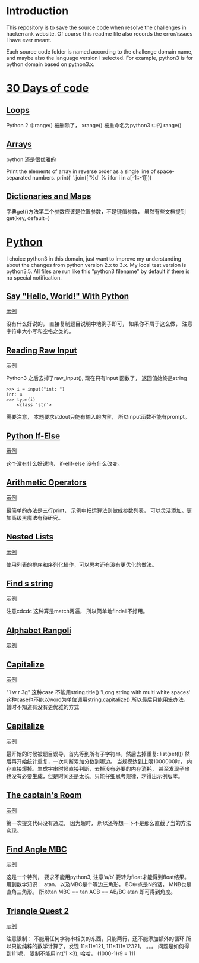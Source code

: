 # Introduction

This repository is to save the source code when resolve the challenges in hackerrank website.
Of course this readme file also records the error/issues I have ever meant.

Each source code folder is named according to the challenge domain name, and maybe also the
language version I selected. For example, python3 is for python domain based on python3.x.


# [30 Days of code](https://www.hackerrank.com/domains/tutorials/30-days-of-code)

## [Loops](https://www.hackerrank.com/challenges/30-loops)

Python 2 中range() 被删除了， xrange() 被重命名为python3 中的 range()


## [Arrays](https://www.hackerrank.com/challenges/30-arrays)

python 还是很优雅的

Print the elements of array in reverse order as a single line of space-separated numbers.
print(' '.join(['%d' % i for i in a[-1::-1]]))


## [Dictionaries and Maps](https://www.hackerrank.com/challenges/30-dictionaries-and-maps)

字典get()方法第二个参数应该是位置参数，不是键值参数， 虽然有些文档提到get(key, default=<default>)


# [Python](https://www.hackerrank.com/domains/python)

I choice python3 in this domain, just want to improve my understanding about the changes
from python version 2.x to 3.x. My local test version is python3.5. All files are run
like this "python3 filename" by default if there is no special notification.


## [Say "Hello, World!" With Python](https://www.hackerrank.com/challenges/py-hello-world)

[示例](https://github.com/hoxm/hackerrankChallenge/blob/master/python3/helloworld.py)

没有什么好说的， 直接复制题目说明中地例子即可， 如果你不屑于这么做， 注意字符串大小写和空格之类的。

## [Reading Raw Input](https://www.hackerrank.com/challenges/python-raw-input)

[示例](https://github.com/hoxm/hackerrankChallenge/blob/master/python3/reading_raw_input.py)

Python3 之后去掉了raw_input(),  现在只有input 函数了， 返回值始终是string

    >>> i = input("int: ")
    int: 4
    >>> type(i)
        <class 'str'>

需要注意， 本题要求stdout只能有输入的内容， 所以input函数不能有prompt。


## [Python If-Else](https://www.hackerrank.com/challenges/py-if-else)

[示例](https://github.com/hoxm/hackerrankChallenge/blob/master/python3/py_if_else.py)

这个没有什么好说地， if-elif-else 没有什么改变。


## [Arithmetic Operators](https://www.hackerrank.com/challenges/python-arithmetic-operators)

[示例](https://github.com/hoxm/hackerrankChallenge/blob/master/python3/arithmetic_operators.py)

最简单的办法是三行print， 示例中把运算法则做成参数列表， 可以灵活添加。更加高级黑魔法有待研究。


## [Nested Lists](https://www.hackerrank.com/challenges/nested-list)

[示例](https://github.com/hoxm/hackerrankChallenge/blob/master/python3/nested_lists.py)

使用列表的排序和序列化操作，可以思考还有没有更优化的做法。


## [Find s string](https://www.hackerrank.com/challenges/find-a-string)

[示例](https://github.com/hoxm/hackerrankChallenge/blob/master/python3/find_a_string.py)

注意cdcdc 这种算是match两遍， 所以简单地findall不好用。


## [Alphabet Rangoli](https://www.hackerrank.com/challenges/alphabet-rangoli)

[示例](https://github.com/hoxm/hackerrankChallenge/blob/master/python3/alphabet_rangoli.py)


## [Capitalize](https://www.hackerrank.com/challenges/capitalize)

[示例](https://github.com/hoxm/hackerrankChallenge/blob/master/python3/capitalize.py)

"1 w r 3g" 这种case 不能用string.title()
'Long string with     multi white spaces' 这种case也不能以word为单位调用string.capitalize()
所以最后只能用笨办法， 暂时不知道有没有更优雅的方式



## [Capitalize](https://www.hackerrank.com/challenges/the-minion-game)

[示例](https://github.com/hoxm/hackerrankChallenge/blob/master/python3/the_minion_game.py)

最开始的时候被题目误导，首先等到所有子字符串，然后去掉重复: list(set(l))
然后再开始统计重复，一次判断累加分数到哪边。
当规模达到上限1000000时， 内存直接爆掉。生成字串时候直接判断，去掉没有必要的内存消耗，
甚至发现子串也没有必要生成，但是时间还是太长。只能仔细思考规律，才得出示例版本。


## [The captain's Room](https://www.hackerrank.com/challenges/the-captains-room)

[示例](https://github.com/hoxm/hackerrankChallenge/blob/master/python3/the_captains_room.py)

第一次提交代码没有通过， 因为超时， 所以还等想一下不是那么直截了当的方法实现。


## [Find Angle MBC](https://www.hackerrank.com/challenges/find-angle)

[示例](https://github.com/hoxm/hackerrankChallenge/blob/master/python3/find_angle.py)

这是一个特列， 要求不能用python3, 注意‘a/b’ 要转为float才能得到float结果。
用到数学知识： atan，以及MBC是个等边三角形， BC中点是N的话， MNB也是直角三角形。
所以tan MBC == tan ACB == AB/BC  atan 即可得到角度。


## [Triangle Quest 2](https://www.hackerrank.com/challenges/triangle-quest-2)

[示例](https://github.com/hoxm/hackerrankChallenge/blob/master/python3/triangle_quest_2.py)

注意限制： 不能用任何字符串相关的东西，只能两行，还不能添加额外的循环
所以只能纯粹的数学计算了，发现 11×11=121, 111×111=12321， 。。。
问题是如何得到111呢， 限制不能用int('1'×3), 哈哈， (1000-1)/9 = 111

